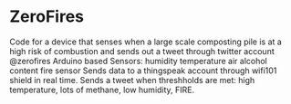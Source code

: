 # ZeroFires
Code for a device that senses when a large scale composting pile is at a high risk of combustion and sends out a tweet through twitter account @zerofires
Arduino based
Sensors:
  humidity
  temperature
  air alcohol content
  fire sensor
Sends data to a thingspeak account through wifi101 shield in real time. Sends a tweet when threshholds are met: high temperature, lots of methane, low humidity, FIRE.
